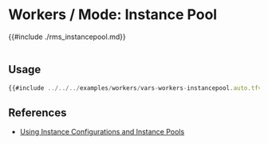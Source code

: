 # Workers / Mode: Instance Pool

<table>
{{#include ./rms_instancepool.md}}
</table>

## Usage

```javascript
{{#include ../../../examples/workers/vars-workers-instancepool.auto.tfvars:4:}}
```

## References
* [Using Instance Configurations and Instance Pools](https://docs.oracle.com/en-us/iaas/Content/Compute/Concepts/instancemanagement.htm)
